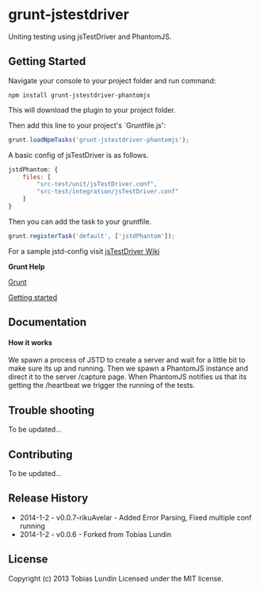 # grunt-jstestdriver

Uniting testing using jsTestDriver and PhantomJS.

## Getting Started
Navigate your console to your project folder and run command:

```
npm install grunt-jstestdriver-phantomjs
```

This will download the plugin to your project folder.

Then add this line to your project's `Gruntfile.js':

```javascript
grunt.loadNpmTasks('grunt-jstestdriver-phantomjs');
```

A basic config of jsTestDriver is as follows.

```javascript
jstdPhantom: {  
    files: [
		"src-test/unit/jsTestDriver.conf", 
		"src-test/integration/jsTestDriver.conf"
	]
}
```

Then you can add the task to your gruntfile.

```javascript
grunt.registerTask('default', ['jstdPhantom']);
```

For a sample jstd-config visit [jsTestDriver Wiki](https://code.google.com/p/js-test-driver/wiki/ConfigurationFile)


**Grunt Help**

[Grunt](http://gruntjs.com/)

[Getting started](http://gruntjs.com/getting-started)

## Documentation

#### How it works
We spawn a process of JSTD to create a server and wait for a little bit to make sure its up and running. Then we spawn a PhantomJS instance and direct it to the server /capture page. When PhantomJS notifies us that its getting the /heartbeat we trigger the running of the tests.


## Trouble shooting
To be updated...

## Contributing
To be updated...


## Release History
* 2014-1-2 - v0.0.7-rikuAvelar - Added Error Parsing, Fixed multiple conf running
* 2014-1-2 - v0.0.6 - Forked from Tobias Lundin

## License
Copyright (c) 2013 Tobias Lundin
Licensed under the MIT license.